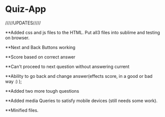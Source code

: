 # Quiz-App

/////UPDATES/////

**Added css and js files to the HTML. Put all3 files into sublime and testing on browser.

**Next and Back Buttons working

**Score based on correct answer

**Can't proceed to next question without answering current

**Ability to go back and change answer(effects score, in a good or bad way :) );

**Added two more tough questions

**Added media Queries to satisfy mobile devices (still needs some work). 

**Minified files.

